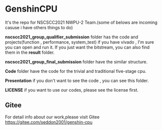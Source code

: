 # GenshinCPU
It's the repo for NSCSCC2021 NWPU-2 Team.(some of belows are incoming casuse i have others things to do)

**nscscc2021_group_qualifier_submission** folder has the code and projects(function , performance, system_test) if you have vivado , I'm sure you can open and run it. If you just want the bitstream, you can also find them in the **result** folder.

**nscscc2021_group_final_submission** folder have the similar structure.

**Code** folder have the code for the trivial and traditional five-stage cpu.

**Presentation**  if you don't want to see the code , you can see this folder.

**LICENSE** if you want to use our codes, please see the license first.

## Gitee
For detail info about our work,please visit Gitee https://gitee.com/seddon2001/genshin-cpu

